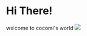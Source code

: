 # Hi There! 
welcome to cocomi's world
<img src="https://capsule-render.vercel.app/api?type=egg&color=white&height=1&section=header&text=텍스트&fontSize=텍스트크기" />
